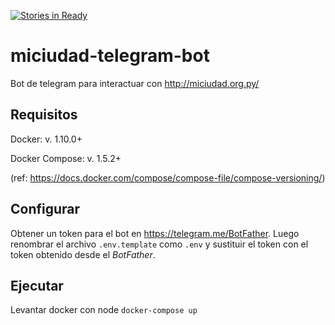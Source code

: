 [![Stories in Ready](https://badge.waffle.io/emialonzo/miciudad-telegram-bot.png?label=ready&title=Ready)](https://waffle.io/emialonzo/miciudad-telegram-bot)
# miciudad-telegram-bot
Bot de telegram para interactuar con http://miciudad.org.py/

## Requisitos

Docker: v. 1.10.0+

Docker Compose: v. 1.5.2+

(ref: https://docs.docker.com/compose/compose-file/compose-versioning/)

## Configurar
Obtener un token para el bot en https://telegram.me/BotFather. Luego renombrar el archivo `.env.template` como `.env` y sustituir el token con el token obtenido desde el *BotFather*.

## Ejecutar 
Levantar docker con node
`docker-compose up`
